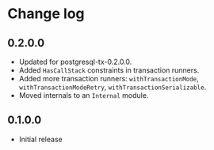 # Change log

## 0.2.0.0

* Updated for postgresql-tx-0.2.0.0.
* Added `HasCallStack` constraints in transaction runners.
* Added more transaction runners: `withTransactionMode`, `withTransactionModeRetry`, `withTransactionSerializable`.
* Moved internals to an `Internal` module.

## 0.1.0.0

* Initial release
